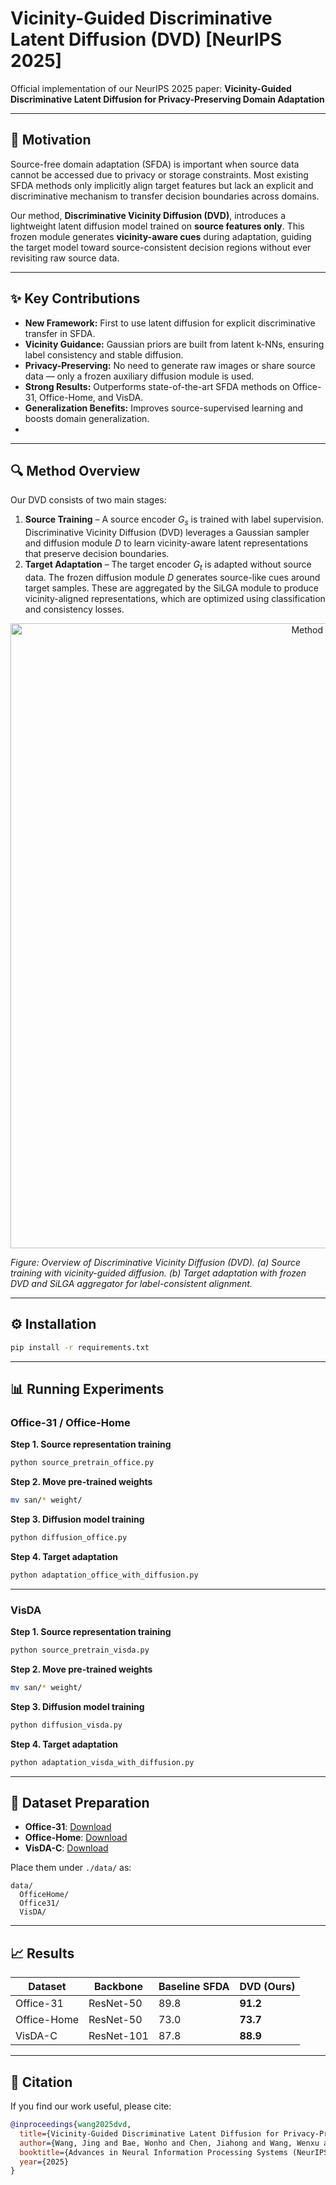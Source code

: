 # Vicinity-Guided Discriminative Latent Diffusion (DVD) [NeurIPS 2025]

Official implementation of our NeurIPS 2025 paper:
**Vicinity-Guided Discriminative Latent Diffusion for Privacy-Preserving Domain Adaptation**

---

## 🔎 Motivation

Source-free domain adaptation (SFDA) is important when source data cannot be accessed due to privacy or storage constraints.
Most existing SFDA methods only implicitly align target features but lack an explicit and discriminative mechanism to transfer decision boundaries across domains.

Our method, **Discriminative Vicinity Diffusion (DVD)**, introduces a lightweight latent diffusion model trained on **source features only**. This frozen module generates **vicinity-aware cues** during adaptation, guiding the target model toward source-consistent decision regions without ever revisiting raw source data.

---

## ✨ Key Contributions

* **New Framework:** First to use latent diffusion for explicit discriminative transfer in SFDA.
* **Vicinity Guidance:** Gaussian priors are built from latent k-NNs, ensuring label consistency and stable diffusion.
* **Privacy-Preserving:** No need to generate raw images or share source data — only a frozen auxiliary diffusion module is used.
* **Strong Results:** Outperforms state-of-the-art SFDA methods on Office-31, Office-Home, and VisDA.
* **Generalization Benefits:** Improves source-supervised learning and boosts domain generalization.
* 
---

## 🔍 Method Overview

Our DVD consists of two main stages:

1. **Source Training** – A source encoder $G_s$ is trained with label supervision. Discriminative Vicinity Diffusion (DVD) leverages a Gaussian sampler and diffusion module $D$ to learn vicinity-aware latent representations that preserve decision boundaries.
2. **Target Adaptation** – The target encoder $G_t$ is adapted without source data. The frozen diffusion module $D$ generates source-like cues around target samples. These are aggregated by the SiLGA module to produce vicinity-aligned representations, which are optimized using classification and consistency losses.

<p align="center">
  <img src="training.png" alt="Method Overview" width="1000"/>
</p>

*Figure: Overview of Discriminative Vicinity Diffusion (DVD). (a) Source training with vicinity-guided diffusion. (b) Target adaptation with frozen DVD and SiLGA aggregator for label-consistent alignment.*

---

## ⚙️ Installation

```bash
pip install -r requirements.txt
```

---

## 📊 Running Experiments

### Office-31 / Office-Home

**Step 1. Source representation training**

```bash
python source_pretrain_office.py
```

**Step 2. Move pre-trained weights**

```bash
mv san/* weight/
```

**Step 3. Diffusion model training**

```bash
python diffusion_office.py
```

**Step 4. Target adaptation**

```bash
python adaptation_office_with_diffusion.py
```

---

### VisDA

**Step 1. Source representation training**

```bash
python source_pretrain_visda.py
```

**Step 2. Move pre-trained weights**

```bash
mv san/* weight/
```

**Step 3. Diffusion model training**

```bash
python diffusion_visda.py
```

**Step 4. Target adaptation**

```bash
python adaptation_visda_with_diffusion.py
```

---

## 📂 Dataset Preparation

* **Office-31**: [Download](https://faculty.cc.gatech.edu/~judy/domainadapt/#datasets_code)
* **Office-Home**: [Download](https://www.hemanthdv.org/officeHomeDataset.html)
* **VisDA-C**: [Download](http://ai.bu.edu/visda-2017/)

Place them under `./data/` as:

```
data/
  OfficeHome/
  Office31/
  VisDA/
```

---

## 📈 Results

| Dataset     | Backbone   | Baseline SFDA | DVD (Ours) |
| ----------- | ---------- | ------------- | ---------- |
| Office-31   | ResNet-50  | 89.8          | **91.2**   |
| Office-Home | ResNet-50  | 73.0          | **73.7**   |
| VisDA-C     | ResNet-101 | 87.8          | **88.9**   |

---

## 📝 Citation

If you find our work useful, please cite:

```bibtex
@inproceedings{wang2025dvd,
  title={Vicinity-Guided Discriminative Latent Diffusion for Privacy-Preserving Domain Adaptation},
  author={Wang, Jing and Bae, Wonho and Chen, Jiahong and Wang, Wenxu and Noh, Junhyug},
  booktitle={Advances in Neural Information Processing Systems (NeurIPS)},
  year={2025}
}
```
